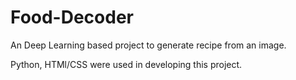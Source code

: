 # Food-Decoder
An Deep Learning based project to generate recipe from an image.

Python, HTMl/CSS were used in developing this project.
